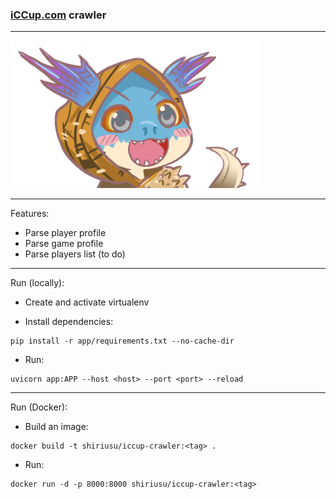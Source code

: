 ### [iCCup.com](https://iccup.com/) crawler

---

![Alt text](images/slark.png "Title")

---

Features:

- Parse player profile
- Parse game profile
- Parse players list (to do)

---

Run (locally):

- Create and activate virtualenv

- Install dependencies:

```shell
pip install -r app/requirements.txt --no-cache-dir
```

- Run:

```shell
uvicorn app:APP --host <host> --port <port> --reload
```

---

Run (Docker):

- Build an image:

```shell
docker build -t shiriusu/iccup-crawler:<tag> .
```

- Run:

```shell
docker run -d -p 8000:8000 shiriusu/iccup-crawler:<tag>
```